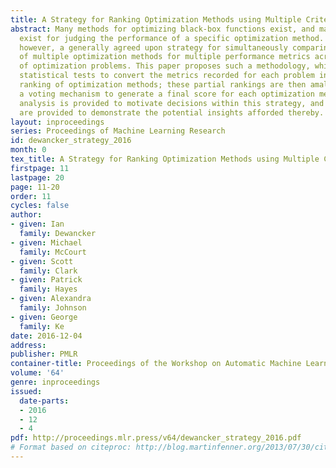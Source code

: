 ```yaml
---
title: A Strategy for Ranking Optimization Methods using Multiple Criteria
abstract: Many methods for optimizing black-box functions exist, and many metrics
  exist for judging the performance of a specific optimization method. There is not,
  however, a generally agreed upon strategy for simultaneously comparing the performance
  of multiple optimization methods for multiple performance metrics across a range
  of optimization problems. This paper proposes such a methodology, which uses nonparametric
  statistical tests to convert the metrics recorded for each problem into a partial
  ranking of optimization methods; these partial rankings are then amalgamated through
  a voting mechanism to generate a final score for each optimization method. Mathematical
  analysis is provided to motivate decisions within this strategy, and numerical results
  are provided to demonstrate the potential insights afforded thereby.
layout: inproceedings
series: Proceedings of Machine Learning Research
id: dewancker_strategy_2016
month: 0
tex_title: A Strategy for Ranking Optimization Methods using Multiple Criteria
firstpage: 11
lastpage: 20
page: 11-20
order: 11
cycles: false
author:
- given: Ian
  family: Dewancker
- given: Michael
  family: McCourt
- given: Scott
  family: Clark
- given: Patrick
  family: Hayes
- given: Alexandra
  family: Johnson
- given: George
  family: Ke
date: 2016-12-04
address: 
publisher: PMLR
container-title: Proceedings of the Workshop on Automatic Machine Learning
volume: '64'
genre: inproceedings
issued:
  date-parts:
  - 2016
  - 12
  - 4
pdf: http://proceedings.mlr.press/v64/dewancker_strategy_2016.pdf
# Format based on citeproc: http://blog.martinfenner.org/2013/07/30/citeproc-yaml-for-bibliographies/
---
```

